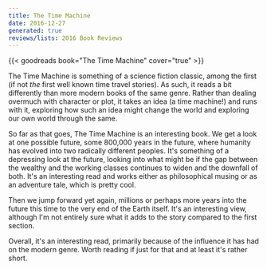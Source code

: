 ```yaml
---
title: The Time Machine
date: 2016-12-27
generated: true
reviews/lists: 2016 Book Reviews
---
```

{{< goodreads book="The Time Machine" cover="true" >}}

The Time Machine is something of a science fiction classic, among the first (if not _the_ first well known time travel stories). As such, it reads a bit differently than more modern books of the same genre. Rather than dealing overmuch with character or plot, it takes an idea (a time machine!) and runs with it, exploring how such an idea might change the world and exploring our own world through the same.  

So far as that goes, The Time Machine is an interesting book. We get a look at one possible future, some 800,000 years in the future, where humanity has evolved into two radically different peoples. It's something of a depressing look at the future, looking into what might be if the gap between the wealthy and the working classes continues to widen and the downfall of both. It's an interesting read and works either as philosophical musing or as an adventure tale, which is pretty cool.  

<!--more-->

Then we jump forward yet again, millions or perhaps more years into the future this time to the very end of the Earth itself. It's an interesting view, although I'm not entirely sure what it adds to the story compared to the first section.  

Overall, it's an interesting read, primarily because of the influence it has had on the modern genre. Worth reading if just for that and at least it's rather short.


